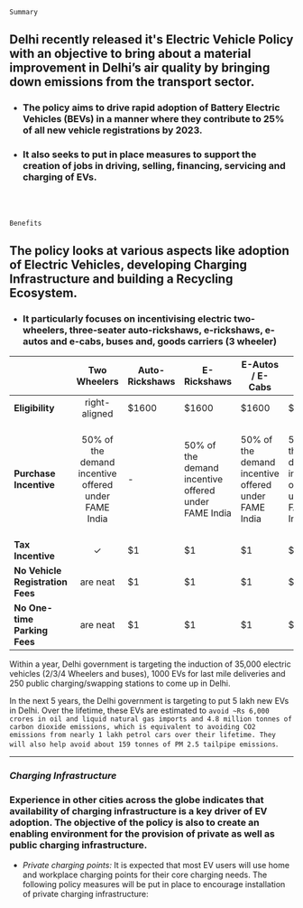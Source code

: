 ```Summary```

## Delhi recently released it's **Electric Vehicle Policy** with an objective to bring about a material improvement in Delhi’s air quality by bringing down emissions from the transport sector.

- ###  The policy aims to drive rapid adoption of Battery Electric Vehicles (BEVs) in a manner where they contribute to **25% of all new vehicle registrations by 2023**.
- ### It also seeks to put in place measures to support the creation of jobs in driving, selling, financing, servicing and charging of EVs.

<br/>
<br/>

```Benefits```

## The policy looks at various aspects like adoption of **Electric Vehicles**, developing **Charging Infrastructure** and building a **Recycling Ecosystem**.

- ### It particularly focuses on incentivising electric **two-wheelers**, **three-seater auto-rickshaws**, **e-rickshaws**,  **e-autos and e-cabs**, **buses** and, **goods carriers (3 wheeler)**

|         | Two Wheelers           | Auto-Rickshaws  |  E-Rickshaws  |  E-Autos / E-Cabs  |  Buses  |  Goods Carriers
| ------------- |:---------------:| ----- |  ----- |  ----- |  ----- |  ----- | 
| **Eligibility**      | right-aligned | $1600 |  $1600 |  $1600 |  $1600 |  $1600 | 
| **Purchase Incentive**      | 50% of the demand incentive offered under FAME India      |   - |    50% of the demand incentive offered under FAME India |    50% of the demand incentive offered under FAME India |    50% of the demand incentive offered under FAME India |    Purchase incentive equivalent to 50% of the incentive offered under FAME India. | 
| **Tax Incentive** | ✓      |    $1 |     $1 |     $1 |     $1 |     $1 | 
| **No Vehicle Registration Fees** | are neat      |    $1 |     $1 |     $1 |     $1 |     $1 | 
| **No One-time Parking Fees** | are neat      |    $1 |     $1 |     $1 |     $1 |     $1 | 


Within a year, Delhi government is targeting the induction of 35,000 electric vehicles (2/3/4 Wheelers and buses), 1000 EVs for last mile deliveries and 250 public charging/swapping stations to come up in Delhi.

In the next 5 years, the Delhi government is targeting to put 5 lakh new EVs in Delhi. Over the lifetime, these EVs are estimated to ```avoid ~Rs 6,000 crores in oil and liquid natural gas imports and 4.8 million tonnes of carbon dioxide emissions, which is equivalent to avoiding CO2 emissions from nearly 1 lakh petrol cars over their lifetime. They will also help avoid about 159 tonnes of PM 2.5 tailpipe emissions```.

----------------

<div class="subheading">

### ***Charging Infrastructure***

</div>

### Experience in other cities across the globe indicates that availability of charging infrastructure is a key driver of EV adoption. The objective of the policy is also to create an enabling environment for the provision of private as well as public charging infrastructure.

<div class="charger">

- *Private charging points:* It is expected that most EV users will use home and workplace charging points for their core charging needs. The following policy measures will be put in place to encourage installation of private charging infrastructure:

</div>